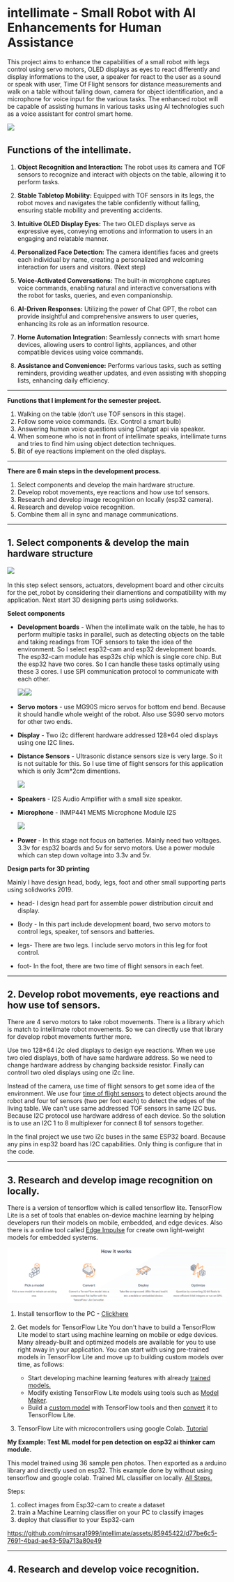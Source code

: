# intellimate - Small Robot with AI Enhancements for Human Assistance

This project aims to enhance the capabilities of a small robot with legs control using servo motors, OLED displays as eyes to react differently and display informations to the user, a speaker for react to the user as a sound or speak with user, Time Of Flight sensors for distance measurements and walk on a table without falling down, camera for object identification, and a microphone for voice input for the various tasks. The enhanced robot will be capable of assisting humans in various tasks using AI technologies such as a voice assistant for control smart home. 

<img src="https://www.pikpng.com/pngl/b/122-1221795_mini-robot-cartoon-clipart.png" width="20%">

## Functions of the intellimate.
1.  **Object Recognition and Interaction:** The robot uses its camera and TOF sensors to recognize and interact with objects on the table, allowing it to perform tasks.
    
2.  **Stable Tabletop Mobility:** Equipped with TOF sensors in its legs, the robot moves and navigates the table confidently without falling, ensuring stable mobility and preventing accidents.
    
3.  **Intuitive OLED Display Eyes:** The two OLED displays serve as expressive eyes, conveying emotions and information to users in an engaging and relatable manner.
    
4.  **Personalized Face Detection:** The camera identifies faces and greets each individual by name, creating a personalized and welcoming interaction for users and visitors. (Next step)
    
5.  **Voice-Activated Conversations:** The built-in microphone captures voice commands, enabling natural and interactive conversations with the robot for tasks, queries, and even companionship.
    
7.  **AI-Driven Responses:** Utilizing the power of Chat GPT, the robot can provide insightful and comprehensive answers to user queries, enhancing its role as an information resource.
    
9.  **Home Automation Integration:** Seamlessly connects with smart home devices, allowing users to control lights, appliances, and other compatible devices using voice commands.
    
10.  **Assistance and Convenience:** Performs various tasks, such as setting reminders, providing weather updates, and even assisting with shopping lists, enhancing daily efficiency.
***
**Functions that I implement for the semester project.**
 1. Walking on the table (don't use TOF sensors in this stage).
 2. Follow some voice commands. (Ex. Control a smart bulb)
 3. Answering human voice questions using Chatgpt api via speaker.
 4. When someone who is not in front of intellimate speaks, intellimate turns and tries to find him using object detection techniques.
 5. Bit of eye reactions implement on the oled displays.

 ***
**There are 6 main steps in the development process.**
1. Select components and develop the main hardware structure.
2. Develop robot movements, eye reactions and how use tof sensors. 
3. Research and develop image recognition on locally (esp32 camera).
4. Research and develop voice recognition.
5. Combine them all in sync and manage communications.

***
## 1. Select components & develop the main hardware  structure

 <img src="https://github.com/nimsara1999/intellimate/assets/85945422/bccbfb9f-4c5c-4c32-8d32-0b23a740e854" width="50%" >
 

   In this step select sensors, actuators, development board and other circuits for the pet_robot by considering their diamentions and compatibility with my application. Next start 3D designing parts using solidworks.
   

**Select components**

 - **Development boards** - When the intellimate walk on the table, he has to perform multiple tasks in parallel, such as detecting objects on the table and taking readings from TOF sensors to take the idea of the environment. 
 So I select esp32-cam and esp32 development boards. The esp32-cam module has esp32s chip which is single core chip. But the esp32 have two cores. So I can handle these tasks optimally using these 3 cores. 
 I use SPI communication protocol to communicate with each other.
 
   <img src="https://i0.wp.com/randomnerdtutorials.com/wp-content/uploads/2018/08/ESP32-DOIT-DEVKIT-V1-Board-Pinout-36-GPIOs-updated.jpg?quality=100&strip=all&ssl=1" width="50%" ><img src="https://i0.wp.com/randomnerdtutorials.com/wp-content/uploads/2020/03/ESP32-CAM-pinout-new.png?quality=100&strip=all&ssl=1" width="50%" >
 - **Servo motors** - use MG90S micro servos for bottom end bend. Because it
   should handle whole weight of the robot. Also use SG90 servo motors
   for other two ends.
   
 - **Display** -  Two i2c different hardware addressed 128*64 oled displays using one I2C lines.
 
 - **Distance Sensors** - Ultrasonic distance sensors size is very large. So
   it is not suitable for this. So I use time of flight sensors for this
   application which is only 3cm*2cm dimentions.
    
    <img src="https://esphome.io/_images/vl53l0x.png" width="20%" >
   
 - **Speakers** - I2S Audio Amplifier with a small size speaker.
 
 - **Microphone** -  INMP441 MEMS  Microphone Module I2S
 
   <img src="https://i0.wp.com/www.techiesms.com/wp-content/uploads/2023/07/INMP441-MEMS-High-Precision-Omnidirectional-Microphone-Module-I2S-4.jpg?fit=800%2C800&ssl=1" width="20%" >


 - **Power** - In this stage not focus on batteries. Mainly need two voltages. 3.3v for esp32 boards and 5v for servo motors.  Use a power module which can step down voltage into 3.3v and 5v.

   
**Design parts for 3D printing**

   Mainly I have design head, body, legs, foot and other small supporting parts using solidworks 2019.
   
 - head- I design head part for assemble power distribution circuit and display.    
 
 - Body - In this part include development board, two servo motors to
   control legs, speaker, tof sensors and batteries.
   
 - legs- There are two legs. I include servo motors in this leg for foot control.
 
 - foot- In the foot, there are two time of flight sensors in each feet.

***

## 2.  Develop robot movements, eye reactions and how use tof sensors. 
There are 4 servo motors to take robot movements. There is a library which is match to intellimate robot movements. So we can directly use that library for develop robot movements further more.

Use two 128*64 i2c oled displays to design eye reactions. When we use two oled displays, both of have same hardware address. So we need to change hardware address by changing backside resistor. Finally can controll two oled displays using one i2c line.

Instead of the camera, use time of flight sensors to get some idea of the environment. We use four [time of flight sensors](https://www.st.com/en/imaging-and-photonics-solutions/time-of-flight-sensors.html) to detect objects around the robot and four tof sensors (two per foot each) to detect the edges of the living table. We can't use same addressed TOF sensors in same I2C bus. Because I2C protocol use hardware address of each device. So the solution is to use an I2C 1 to 8 multiplexer for connect 8 tof sensors together.

In the final project we use two i2c buses in the same ESP32 board. Because any pins in esp32 board has I2C capabilities. Only thing is configure that in the code.
***
## 3. Research and develop image recognition on locally.
There is a version of tensorflow which is called tensorflow lite. TensorFlow Lite is a set of tools that enables on-device machine learning by helping developers run their models on mobile, embedded, and edge devices. Also there is a online tool called [Edge Impulse](https://studio.edgeimpulse.com/studio/270549) for create own light-weight models for embedded systems.

<img src="pictures/tensorflowworkflow.png" width="100%">
 

 1. Install tensorflow to the PC - [Clickhere](https://www.tensorflow.org/install/pip#windows-native)
 
 3. Get models for TensorFlow Lite
You don't have to build a TensorFlow Lite model to start using machine learning on mobile or edge devices. Many already-built and optimized models are available for you to use right away in your application. You can start with using pre-trained models in TensorFlow Lite and move up to building custom models over time, as follows:
	+ Start developing machine learning features with already  [trained models.](https://www.tensorflow.org/lite/models/trained)
	+ Modify existing TensorFlow Lite models using tools such as  [Model Maker](https://www.tensorflow.org/lite/models/modify/model_maker).
	+ Build a  [custom model](https://www.tensorflow.org/tutorials/customization/custom_training_walkthrough)  with TensorFlow tools and then  [convert](https://www.tensorflow.org/lite/models/convert)  it to TensorFlow Lite.
4. TensorFlow Lite with microcontrollers using google Colab. [Tutorial ](https://blog.tensorflow.org/2019/11/how-to-get-started-with-machine.html)

**My Example: Test ML model for pen detection on esp32 ai thinker cam module.**

This model trained using 36 sample pen photos. Then exported as a arduino library and directly used on esp32. This example done by without using tensorflow and google colab. Trained ML classifier on locally. [All Steps. ](https://eloquentarduino.com/esp32-cam-image-recognition/https://eloquentarduino.com/esp32-cam-image-recognition/)

Steps:
1.  collect images from Esp32-cam to create a dataset
2.  train a Machine Learning classifier on your PC to classify images
3.  deploy that classifier to your Esp32-cam

https://github.com/nimsara1999/intellimate/assets/85945422/d77be6c5-7691-4bad-ae43-59a713a80e49
***

## 4. Research and develop voice recognition.



                       

